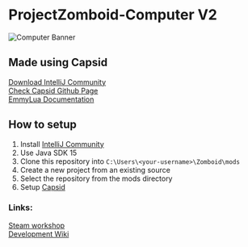 # ProjectZomboid-Computer V2
  
![Computer Banner](https://steamuserimages-a.akamaihd.net/ugc/1787359110993955495/5E61CC45CEF2B10C065F1A49FFF14EE9366A5C16/?imw=268&imh=268&ima=fit&impolicy=Letterbox&imcolor=%23000000&letterbox=true)
  
## Made using Capsid
[Download IntelliJ Community](https://www.jetbrains.com/idea/download)  
[Check Capsid Github Page](https://github.com/pzstorm/capsid)  
[EmmyLua Documentation](https://emmylua.github.io/)
  
## How to setup
1) Install [IntelliJ Community](https://www.jetbrains.com/idea/download)
2) Use Java SDK 15
3) Clone this repository into `C:\Users\<your-username>\Zomboid\mods`
4) Create a new project from an existing source
5) Select the repository from the mods directory
6) Setup [Capsid](https://github.com/pzstorm/capsid)
  
### Links:
[Steam workshop](https://steamcommunity.com/sharedfiles/filedetails/?id=2635550102)  
[Development Wiki](https://github.com/Konijima/PZ-Computer-Mod/wiki)  
  